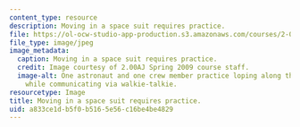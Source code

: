 ```yaml
---
content_type: resource
description: Moving in a space suit requires practice.
file: https://ol-ocw-studio-app-production.s3.amazonaws.com/courses/2-00aj-exploring-sea-space-earth-fundamentals-of-engineering-design-spring-2009/a833ce1db5f0b5165e56c16be4be4829_3.jpeg
file_type: image/jpeg
image_metadata:
  caption: Moving in a space suit requires practice.
  credit: Image courtesy of 2.00AJ Spring 2009 course staff.
  image-alt: One astronaut and one crew member practice loping along the sidewalk
    while communicating via walkie-talkie.
resourcetype: Image
title: Moving in a space suit requires practice.
uid: a833ce1d-b5f0-b516-5e56-c16be4be4829
---
```

